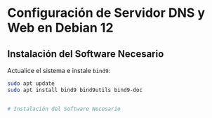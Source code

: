 # Configuración de Servidor DNS y Web en Debian 12

## Instalación del Software Necesario

Actualice el sistema e instale `bind9`:

```sh
sudo apt update
sudo apt install bind9 bind9utils bind9-doc


# Instalación del Software Necesario

